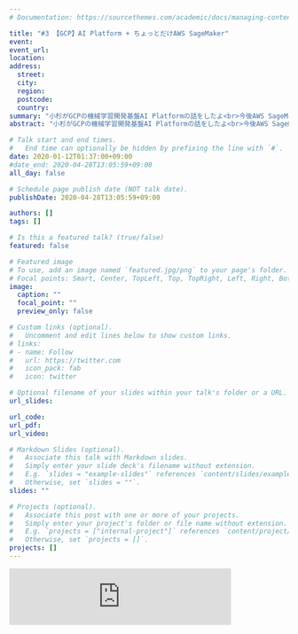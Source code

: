 ```yaml
---
# Documentation: https://sourcethemes.com/academic/docs/managing-content/

title: "#3 【GCP】AI Platform + ちょっとだけAWS SageMaker"
event:
event_url:
location:
address:
  street:
  city:
  region:
  postcode:
  country:
summary: "小杉がGCPの機械学習開発基盤AI Platformの話をしたよ<br>今後AWS SageMakerの話もしていくから、その辺もちょっと話したよ"
abstract: "小杉がGCPの機械学習開発基盤AI Platformの話をしたよ<br>今後AWS SageMakerの話もしていくから、その辺もちょっと話したよ"

# Talk start and end times.
#   End time can optionally be hidden by prefixing the line with `#`.
date: 2020-01-12T01:37:00+09:00
#date_end: 2020-04-28T13:05:59+09:00
all_day: false

# Schedule page publish date (NOT talk date).
publishDate: 2020-04-28T13:05:59+09:00

authors: []
tags: []

# Is this a featured talk? (true/false)
featured: false

# Featured image
# To use, add an image named `featured.jpg/png` to your page's folder. 
# Focal points: Smart, Center, TopLeft, Top, TopRight, Left, Right, BottomLeft, Bottom, BottomRight.
image:
  caption: ""
  focal_point: ""
  preview_only: false

# Custom links (optional).
#   Uncomment and edit lines below to show custom links.
# links:
# - name: Follow
#   url: https://twitter.com
#   icon_pack: fab
#   icon: twitter

# Optional filename of your slides within your talk's folder or a URL.
url_slides:

url_code:
url_pdf:
url_video:

# Markdown Slides (optional).
#   Associate this talk with Markdown slides.
#   Simply enter your slide deck's filename without extension.
#   E.g. `slides = "example-slides"` references `content/slides/example-slides.md`.
#   Otherwise, set `slides = ""`.
slides: ""

# Projects (optional).
#   Associate this post with one or more of your projects.
#   Simply enter your project's folder or file name without extension.
#   E.g. `projects = ["internal-project"]` references `content/project/deep-learning/index.md`.
#   Otherwise, set `projects = []`.
projects: []
---
```

<iframe src="https://anchor.fm/mukiudo/embed/episodes/GCPAI-Platform--AWS-SageMaker-ea492e" height="102px" width="400px" frameborder="0" scrolling="no"></iframe>
